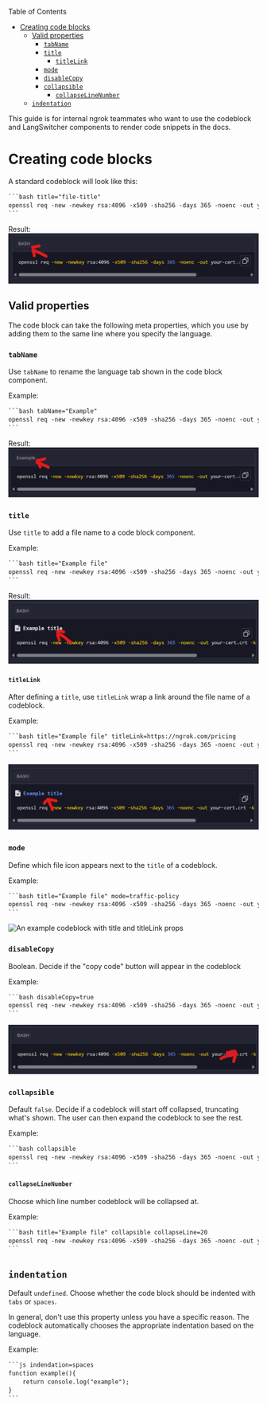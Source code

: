 Table of Contents
- [Creating code blocks](#creating-code-blocks)
  * [Valid properties](#valid-properties)
    + [`tabName`](#-tabname-)
    + [`title`](#-title-)
      - [`titleLink`](#-titlelink-)
    + [`mode`](#-mode-)
    + [`disableCopy`](#-disablecopy-)
    + [`collapsible`](#-collapsible-)
      - [`collapseLineNumber`](#-collapselinenumber-)
  * [`indentation`](#-indentation-)

This guide is for internal ngrok teammates who want to use the codeblock and LangSwitcher components to render code snippets in the docs.

# Creating code blocks

A standard codeblock will look like this:

````txt
```bash title="file-title"
openssl req -new -newkey rsa:4096 -x509 -sha256 -days 365 -noenc -out your-cert.crt -keyout your-key.key
```
````

Result:
![An example codeblock](./img/default.png)

## Valid properties

The code block can take the following meta properties, which you use by adding them to the same line where you specify the language.

### `tabName`

Use `tabName` to rename the language tab shown in the code block component.

Example:

````txt
```bash tabName="Example"
openssl req -new -newkey rsa:4096 -x509 -sha256 -days 365 -noenc -out your-cert.crt -keyout your-key.key
```
````

Result:
![Screenshot of a language tab after tabName has been applied](./img/tabNameResult.png)

### `title`

Use `title` to add a file name to a code block component.

Example:

````txt
```bash title="Example file"
openssl req -new -newkey rsa:4096 -x509 -sha256 -days 365 -noenc -out your-cert.crt -keyout your-key.key
```
````

Result:
![An example codeblock with a title prop](./img/titleResult.png)

#### `titleLink`

After defining a `title`, use `titleLink` wrap a link around the file name of a codeblock.

Example:

````txt
```bash title="Example file" titleLink=https://ngrok.com/pricing
openssl req -new -newkey rsa:4096 -x509 -sha256 -days 365 -noenc -out your-cert.crt -keyout your-key.key
```
````

![An example codeblock with title and titleLink props](./img/titleLinkResult.png)

### `mode`

Define which file icon appears next to the `title` of a codeblock.

Example:

````txt
```bash title="Example file" mode=traffic-policy
openssl req -new -newkey rsa:4096 -x509 -sha256 -days 365 -noenc -out your-cert.crt -keyout your-key.key
```
````

![An example codeblock with title and titleLink props](./img/modeResult.png)

### `disableCopy`

Boolean. Decide if the "copy code" button will appear in the codeblock

Example:

````txt
```bash disableCopy=true
openssl req -new -newkey rsa:4096 -x509 -sha256 -days 365 -noenc -out your-cert.crt -keyout your-key.key
```
````

![An example codeblock using the disableCopy prop](./img/disableCopyResult.png)

### `collapsible`

Default `false`. Decide if a codeblock will start off collapsed, truncating what's shown. The user can then expand the codeblock to see the rest.

Example:

````txt
```bash collapsible
openssl req -new -newkey rsa:4096 -x509 -sha256 -days 365 -noenc -out your-cert.crt -keyout your-key.key
```
````

#### `collapseLineNumber`

Choose which line number codeblock will be collapsed at.

Example:

````txt
```bash title="Example file" collapsible collapseLine=20
openssl req -new -newkey rsa:4096 -x509 -sha256 -days 365 -noenc -out your-cert.crt -keyout your-key.key
```
````


## `indentation`

Default `undefined`. Choose whether the code block should be indented with `tabs` or `spaces`.

In general, don't use this property unless you have a specific reason. The codeblock automatically chooses the appropriate indentation based on the language.

Example: 

````txt
```js indendation=spaces
function example(){
	return console.log("example");
}
```
````
